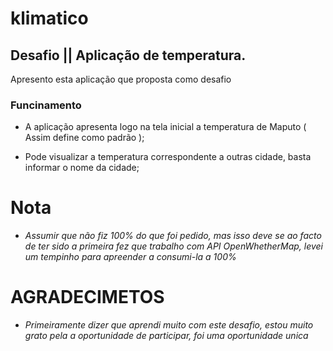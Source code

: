 # klimatico

##  Desafio || Aplicação de temperatura.

Apresento esta aplicação que proposta como desafio

### Funcinamento

- A aplicação apresenta logo na tela inicial a temperatura de Maputo ( Assim define como padrão );

- Pode visualizar a temperatura correspondente a outras cidade, basta informar o nome da cidade;

# Nota
- *Assumir que não fiz 100% do que foi pedido, mas isso deve se ao facto de ter sido a primeira fez que trabalho com API OpenWhetherMap, levei um tempinho para apreender a consumi-la a 100%*
#
#
 # AGRADECIMETOS
- *Primeiramente dizer que aprendi muito com este desafio, estou muito grato pela a oportunidade de participar, foi uma oportunidade unica*
